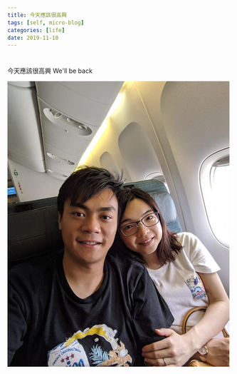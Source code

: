 ```yaml
---
title: 今天應該很高興
tags: [self, micro-blog]
categories: [life]
date: 2019-11-10
---
```


#


今天應該很高興
We'll be back

![img](./hello-singapore.jpg)
